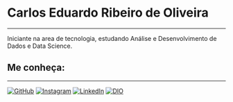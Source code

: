 # Carlos Eduardo Ribeiro de Oliveira

------------------------------------

Iniciante na area de tecnologia, estudando Análise e Desenvolvimento de Dados e Data Science.

## Me conheça:

----

[![GitHub](https://img.shields.io/badge/GitHub-000?style=for-the-badge&logo=github&logoColor=white)](https://github.com/carlitosribeiro0408) [![Instagram](https://img.shields.io/badge/-Instagram-%23E4405F?style=for-the-badge&logo=instagram&logoColor=white)](https://www.instagram.com/carlitos_o_barbeiro/) 
[![LinkedIn](https://img.shields.io/badge/LinkedIn-0077B5?style=for-the-badge&logo=linkedin&logoColor=white)](https://www.linkedin.com/in/carlos-de-oliveira-151909239/) [![DIO](https://img.shields.io/badge/Dio.me-0077B5?style=for-the-badge)](https://web.dio.me/users/isaac_oliveira0408?tab=achievements)


